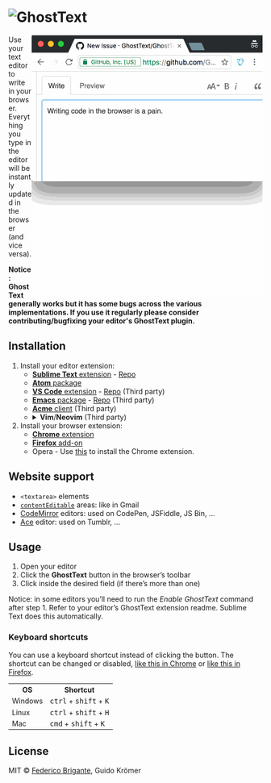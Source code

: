 # <img src="https://raw.githubusercontent.com/GhostText/GhostText/master/promo/gt_banner.png" height="60" alt="GhostText">

<img src="promo/demo.gif" alt="Demo screencast" align="right">

Use your text editor to write in your browser. Everything you type in the editor will be instantly updated in the browser (and vice versa).

**Notice: GhostText generally works but it has some bugs across the various implementations. If you use it regularly please consider contributing/bugfixing your editor's GhostText plugin.**

## Installation

1. Install your editor extension:
    + [**Sublime Text** extension](https://sublime.wbond.net/packages/GhostText) - [Repo](https://github.com/GhostText/GhostText-for-SublimeText)
    + [**Atom** package](https://github.com/GhostText/GhostText-for-Atom)
    + [**VS Code** extension](https://marketplace.visualstudio.com/items?itemName=tokoph.ghosttext) - [Repo](https://github.com/jtokoph/ghosttext-vscode) (Third party)
    + [**Emacs** package](https://melpa.org/#/atomic-chrome) - [Repo](https://github.com/alpha22jp/atomic-chrome) (Third party)
    + [**Acme** client](https://github.com/fhs/Ghost) (Third party)
    + <details>
        <summary><b>Vim</b>/<b>Neovim</b> (Third party)</summary>
        <ul>
          <li><a href="https://github.com/falstro/ghost-text-vim"><b>Vim</b> (written in Tcl)</a>
          <li><a href="https://github.com/pandysong/ghost-text.vim"><b>Vim</b> (written in Python3)</a>
          <li><a href="https://github.com/raghur/vim-ghost"><b>Vim</b>/<b>Neovim</b> (written in Python3)</a>
          <li><a href="https://github.com/subnut/nvim-ghost.nvim"><b>Neovim</b> (written in Vim)</a>
        </ul>
      </details>
2. Install your browser extension:
    + [**Chrome** extension](https://chrome.google.com/webstore/detail/ghosttext/godiecgffnchndlihlpaajjcplehddca)
    + [**Firefox** add-on](https://addons.mozilla.org/en-US/firefox/addon/ghosttext/)
    + Opera - Use [this](https://addons.opera.com/en/extensions/details/download-chrome-extension-9/) to install the Chrome extension.

## Website support

* `<textarea>` elements
* [`contentEditable`](https://developer.mozilla.org/en-US/docs/Web/Guide/HTML/Content_Editable) areas: like in Gmail
* [CodeMirror](http://codemirror.net/) editors: used on CodePen, JSFiddle, JS Bin, …
* [Ace](http://ace.c9.io/) editor: used on Tumblr, …

## Usage

1. Open your editor
2. Click the **GhostText** button in the browser’s toolbar
3. Click inside the desired field (if there’s more than one)

Notice: in some editors you’ll need to run the _Enable GhostText_ command after step 1. Refer to your editor’s GhostText extension readme. Sublime Text does this automatically.

### Keyboard shortcuts

You can use a keyboard shortcut instead of clicking the button. The shortcut can be changed or disabled,
[like this in Chrome](http://lifehacker.com/add-custom-keyboard-shortcuts-to-chrome-extensions-for-1595322121)
or
[like this in Firefox](https://support.mozilla.org/en-US/kb/manage-extension-shortcuts-firefox).

<table>
  <tr>
    <th>OS</th>
    <th>Shortcut</th>
  </tr>
  <tr>
    <td>Windows</td>
    <td><kbd>ctrl</kbd> + <kbd>shift</kbd> + <kbd>K</kbd></td>
  </tr>
  <tr>
    <td>Linux</td>
    <td><kbd>ctrl</kbd> + <kbd>shift</kbd> + <kbd>H</kbd></td>
  </tr>
  <tr>
    <td>Mac</td>
    <td><kbd>cmd</kbd> + <kbd>shift</kbd> + <kbd>K</kbd></td>
  </tr>
</table>

## License

MIT © [Federico Brigante](http://twitter.com/bfred_it), Guido Krömer
